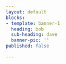 ```yaml
---
layout: default
blocks:
- template: banner-1
  heading: bob
  sub-heading: dave
  banner-pic: ''
published: false

---
```

